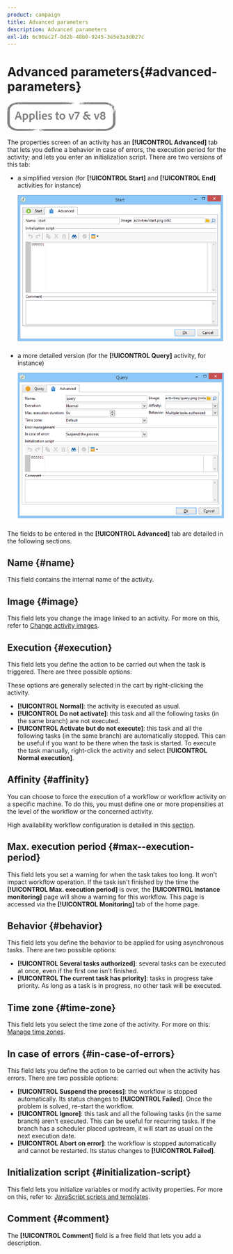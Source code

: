 ```yaml
---
product: campaign
title: Advanced parameters
description: Advanced parameters
exl-id: 6c90ac2f-0d2b-48b0-9245-3e5e3a3d027c
---
```

# Advanced parameters{#advanced-parameters}

![](../../assets/common.svg)

The properties screen of an activity has an **[!UICONTROL Advanced]** tab that lets you define a behavior in case of errors, the execution period for the activity; and lets you enter an initialization script. There are two versions of this tab:

* a simplified version (for **[!UICONTROL Start]** and **[!UICONTROL End]** activities for instance)

  ![](assets/wf-advanced-basic.png)

* a more detailed version (for the **[!UICONTROL Query]** activity, for instance)

  ![](assets/wf-advanced-full.png)

The fields to be entered in the **[!UICONTROL Advanced]** tab are detailed in the following sections.

## Name {#name}

This field contains the internal name of the activity.

## Image {#image}

This field lets you change the image linked to an activity. For more on this, refer to [Change activity images](managing-activity-images.md).

## Execution {#execution}

This field lets you define the action to be carried out when the task is triggered. There are three possible options:

These options are generally selected in the cart by right-clicking the activity.

* **[!UICONTROL Normal]**: the activity is executed as usual.
* **[!UICONTROL Do not activate]**: this task and all the following tasks (in the same branch) are not executed. 
* **[!UICONTROL Activate but do not execute]**: this task and all the following tasks (in the same branch) are automatically stopped. This can be useful if you want to be there when the task is started. To execute the task manually, right-click the activity and select **[!UICONTROL Normal execution]**.

## Affinity {#affinity}

You can choose to force the execution of a workflow or workflow activity on a specific machine. To do this, you must define one or more propensities at the level of the workflow or the concerned activity.

High availability workflow configuration is detailed in this [section](../../installation/using/configuring-campaign-server.md#high-availability-workflows-and-affinities).


## Max. execution period {#max--execution-period}

This field lets you set a warning for when the task takes too long. It won't impact workflow operation. If the task isn't finished by the time the **[!UICONTROL Max. execution period]** is over, the **[!UICONTROL Instance monitoring]** page will show a warning for this workflow. This page is accessed via the **[!UICONTROL Monitoring]** tab of the home page.

## Behavior {#behavior}

This field lets you define the behavior to be applied for using asynchronous tasks. There are two possible options:

* **[!UICONTROL Several tasks authorized]**: several tasks can be executed at once, even if the first one isn't finished. 
* **[!UICONTROL The current task has priority]**: tasks in progress take priority. As long as a task is in progress, no other task will be executed.

## Time zone {#time-zone}

This field lets you select the time zone of the activity. For more on this: [Manage time zones](managing-time-zones.md).

## In case of errors {#in-case-of-errors}

This field lets you define the action to be carried out when the activity has errors. There are two possible options:

* **[!UICONTROL Suspend the process]**: the workflow is stopped automatically. Its status changes to **[!UICONTROL Failed]**. Once the problem is solved, re-start the workflow.
* **[!UICONTROL Ignore]**: this task and all the following tasks (in the same branch) aren't executed. This can be useful for recurring tasks. If the branch has a scheduler placed upstream, it will start as usual on the next execution date.
* **[!UICONTROL Abort on error]**: the workflow is stopped automatically and cannot be restarted. Its status changes to **[!UICONTROL Failed]**. 

## Initialization script {#initialization-script}

This field lets you initialize variables or modify activity properties. For more on this, refer to: [JavaScript scripts and templates](javascript-scripts-and-templates.md).

## Comment {#comment}

The **[!UICONTROL Comment]** field is a free field that lets you add a description.
